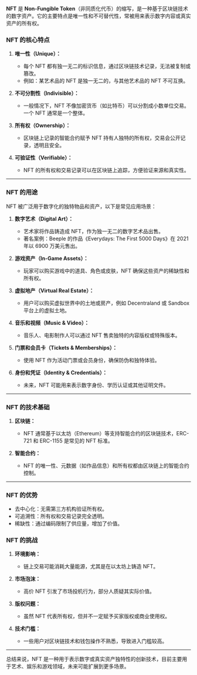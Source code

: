 **NFT** 是 **Non-Fungible Token**（非同质化代币）的缩写，是一种基于区块链技术的数字资产。它的主要特点是唯一性和不可替代性，常被用来表示数字内容或真实资产的所有权。

### **NFT 的核心特点**

1. **唯一性（Unique）：**
    
    - 每个 NFT 都有独一无二的标识信息，通过区块链技术记录，无法被复制或篡改。
    - 例如：某艺术品的 NFT 是独一无二的，与其他艺术品的 NFT 不可互换。
2. **不可分割性（Indivisible）：**
    
    - 一般情况下，NFT 不像加密货币（如比特币）可以分割成小数单位交易。一个 NFT 通常是一个整体。
3. **所有权（Ownership）：**
    
    - 区块链上记录的智能合约赋予 NFT 持有人独特的所有权，交易会公开记录，透明且安全。
4. **可验证性（Verifiable）：**
    
    - NFT 的所有权和交易记录可以在区块链上追踪，方便验证来源和真实性。

---

### **NFT 的用途**

NFT 被广泛用于数字化的独特物品和资产，以下是常见应用场景：

1. **数字艺术（Digital Art）：**
    
    - 艺术家将作品铸造成 NFT，作为独一无二的数字艺术品出售。
    - 著名案例：Beeple 的作品《Everydays: The First 5000 Days》在 2021 年以 6900 万美元售出。
2. **游戏资产（In-Game Assets）：**
    
    - 玩家可以购买游戏中的道具、角色或皮肤，NFT 确保这些资产的稀缺性和所有权。
3. **虚拟地产（Virtual Real Estate）：**
    
    - 用户可以购买虚拟世界中的土地或房产，例如 Decentraland 或 Sandbox 平台上的虚拟土地。
4. **音乐和视频（Music & Video）：**
    
    - 音乐人、电影制作人可以通过 NFT 售卖独特的内容版权或特殊版本。
5. **门票和会员卡（Tickets & Memberships）：**
    
    - 使用 NFT 作为活动门票或会员身份，确保防伪和独特体验。
6. **身份和凭证（Identity & Credentials）：**
    
    - 未来，NFT 可能用来表示数字身份、学历认证或其他证明文件。

---

### **NFT 的技术基础**

1. **区块链：**
    
    - NFT 通常基于以太坊（Ethereum）等支持智能合约的区块链技术，ERC-721 和 ERC-1155 是常见的 NFT 标准。
2. **智能合约：**
    
    - NFT 的唯一性、元数据（如作品信息）和所有权都由区块链上的智能合约控制。

---

### **NFT 的优势**

- 去中心化：无需第三方机构验证所有权。
- 可追溯性：所有权和交易记录完全透明。
- 稀缺性：通过编码限制了供应量，增加了价值。

### **NFT 的挑战**

1. **环境影响：**
    
    - 链上交易可能消耗大量能源，尤其是在以太坊上铸造 NFT。
2. **市场泡沫：**
    
    - 高价 NFT 引发了市场投机行为，部分人质疑其实际价值。
3. **版权问题：**
    
    - 虽然 NFT 代表所有权，但并不一定赋予买家版权或商业使用权。
4. **技术门槛：**
    
    - 一些用户对区块链技术和钱包操作不熟悉，导致进入门槛较高。

---

总结来说，NFT 是一种用于表示数字或真实资产独特性的创新技术，目前主要用于艺术、娱乐和游戏领域，未来可能扩展到更多场景。